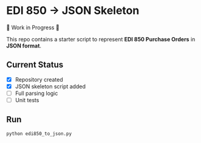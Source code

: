 # EDI 850 → JSON Skeleton

🚧 Work in Progress 🚧

This repo contains a starter script to represent **EDI 850 Purchase Orders** in **JSON format**.

## Current Status
- [x] Repository created
- [x] JSON skeleton script added
- [ ] Full parsing logic
- [ ] Unit tests

## Run
```bash
python edi850_to_json.py

